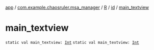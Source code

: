 [app](../../../index.md) / [com.example.chaosruler.msa_manager](../../index.md) / [R](../index.md) / [id](index.md) / [main_textview](.)

# main_textview

`static val main_textview: `[`Int`](https://kotlinlang.org/api/latest/jvm/stdlib/kotlin/-int/index.html)
`static val main_textview: `[`Int`](https://kotlinlang.org/api/latest/jvm/stdlib/kotlin/-int/index.html)